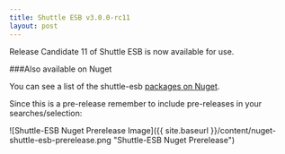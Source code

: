 ```yaml
---
title: Shuttle ESB v3.0.0-rc11
layout: post
---
```


Release Candidate 11 of Shuttle ESB is now available for use.

###Also available on Nuget

You can see a list of the shuttle-esb <a href="http://www.nuget.org/packages?q=shuttle-esb" target="_blank">packages on Nuget</a>.

Since this is a pre-release remember to include pre-releases in your searches/selection:

![Shuttle-ESB Nuget Prerelease Image]({{ site.baseurl }}/content/nuget-shuttle-esb-prerelease.png "Shuttle-ESB Nuget Prerelease")